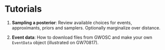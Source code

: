 # Tutorials

1. **Sampling a posterior**: Review available choices for events, approximants, priors and samplers. Optionally marginalize over distance.

1. **Event data**: How to download files from GWOSC and make your own `EventData` object (illustrated on GW70817).